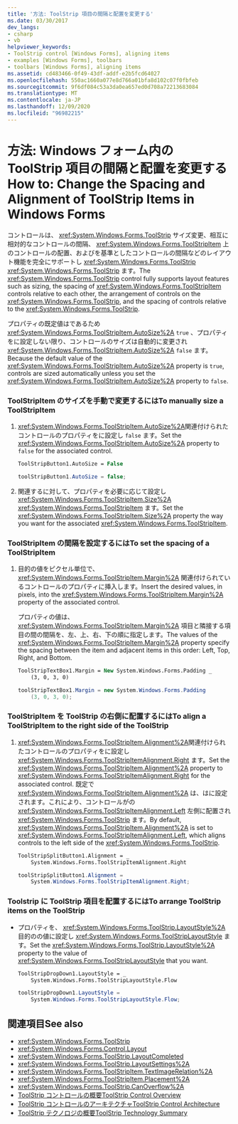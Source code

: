 ```yaml
---
title: '方法: ToolStrip 項目の間隔と配置を変更する'
ms.date: 03/30/2017
dev_langs:
- csharp
- vb
helpviewer_keywords:
- ToolStrip control [Windows Forms], aligning items
- examples [Windows Forms], toolbars
- toolbars [Windows Forms], aligning items
ms.assetid: cd483466-0f49-43df-addf-e2b5fcd64027
ms.openlocfilehash: 550ac1660a077e8d766a01bfa8d102c07f0fbfeb
ms.sourcegitcommit: 9f6df084c53a3da0ea657ed0d708a72213683084
ms.translationtype: MT
ms.contentlocale: ja-JP
ms.lasthandoff: 12/09/2020
ms.locfileid: "96982215"
---
```

# <a name="how-to-change-the-spacing-and-alignment-of-toolstrip-items-in-windows-forms"></a><span data-ttu-id="4e0ff-102">方法: Windows フォーム内の ToolStrip 項目の間隔と配置を変更する</span><span class="sxs-lookup"><span data-stu-id="4e0ff-102">How to: Change the Spacing and Alignment of ToolStrip Items in Windows Forms</span></span>
<span data-ttu-id="4e0ff-103">コントロールは、 <xref:System.Windows.Forms.ToolStrip> サイズ変更、相互に相対的なコントロールの間隔、 <xref:System.Windows.Forms.ToolStripItem> 上のコントロールの配置、およびを基準としたコントロールの間隔などのレイアウト機能を完全にサポートし <xref:System.Windows.Forms.ToolStrip> <xref:System.Windows.Forms.ToolStrip> ます。</span><span class="sxs-lookup"><span data-stu-id="4e0ff-103">The <xref:System.Windows.Forms.ToolStrip> control fully supports layout features such as sizing, the spacing of <xref:System.Windows.Forms.ToolStripItem> controls relative to each other, the arrangement of controls on the <xref:System.Windows.Forms.ToolStrip>, and the spacing of controls relative to the <xref:System.Windows.Forms.ToolStrip>.</span></span>  
  
 <span data-ttu-id="4e0ff-104">プロパティの既定値はであるため <xref:System.Windows.Forms.ToolStripItem.AutoSize%2A> `true` 、プロパティをに設定しない限り、コントロールのサイズは自動的に変更され <xref:System.Windows.Forms.ToolStripItem.AutoSize%2A> `false` ます。</span><span class="sxs-lookup"><span data-stu-id="4e0ff-104">Because the default value of the <xref:System.Windows.Forms.ToolStripItem.AutoSize%2A> property is `true`, controls are sized automatically unless you set the <xref:System.Windows.Forms.ToolStripItem.AutoSize%2A> property to `false`.</span></span>  
  
### <a name="to-manually-size-a-toolstripitem"></a><span data-ttu-id="4e0ff-105">ToolStripItem のサイズを手動で変更するには</span><span class="sxs-lookup"><span data-stu-id="4e0ff-105">To manually size a ToolStripItem</span></span>  
  
1. <span data-ttu-id="4e0ff-106"><xref:System.Windows.Forms.ToolStripItem.AutoSize%2A>関連付けられたコントロールのプロパティをに設定し `false` ます。</span><span class="sxs-lookup"><span data-stu-id="4e0ff-106">Set the <xref:System.Windows.Forms.ToolStripItem.AutoSize%2A> property to `false` for the associated control.</span></span>  
  
    ```vb  
    ToolStripButton1.AutoSize = False  
    ```  
  
    ```csharp  
    toolStripButton1.AutoSize = false;  
    ```  
  
2. <span data-ttu-id="4e0ff-107">関連するに対して、プロパティを必要に応じて設定し <xref:System.Windows.Forms.ToolStripItem.Size%2A> <xref:System.Windows.Forms.ToolStripItem> ます。</span><span class="sxs-lookup"><span data-stu-id="4e0ff-107">Set the <xref:System.Windows.Forms.ToolStripItem.Size%2A> property the way you want for the associated <xref:System.Windows.Forms.ToolStripItem>.</span></span>  
  
### <a name="to-set-the-spacing-of-a-toolstripitem"></a><span data-ttu-id="4e0ff-108">ToolStripItem の間隔を設定するには</span><span class="sxs-lookup"><span data-stu-id="4e0ff-108">To set the spacing of a ToolStripItem</span></span>  
  
1. <span data-ttu-id="4e0ff-109">目的の値をピクセル単位で、 <xref:System.Windows.Forms.ToolStripItem.Margin%2A> 関連付けられているコントロールのプロパティに挿入します。</span><span class="sxs-lookup"><span data-stu-id="4e0ff-109">Insert the desired values, in pixels, into the <xref:System.Windows.Forms.ToolStripItem.Margin%2A> property of the associated control.</span></span>  
  
     <span data-ttu-id="4e0ff-110">プロパティの値は、 <xref:System.Windows.Forms.ToolStripItem.Margin%2A> 項目と隣接する項目の間の間隔を、左、上、右、下の順に指定します。</span><span class="sxs-lookup"><span data-stu-id="4e0ff-110">The values of the <xref:System.Windows.Forms.ToolStripItem.Margin%2A> property specify the spacing between the item and adjacent items in this order: Left, Top, Right, and Bottom.</span></span>  
  
    ```vb  
    ToolStripTextBox1.Margin = New System.Windows.Forms.Padding _  
        (3, 0, 3, 0)  
    ```  
  
    ```csharp  
    toolStripTextBox1.Margin = new System.Windows.Forms.Padding
        (3, 0, 3, 0);  
    ```  
  
### <a name="to-align-a-toolstripitem-to-the-right-side-of-the-toolstrip"></a><span data-ttu-id="4e0ff-111">ToolStripItem を ToolStrip の右側に配置するには</span><span class="sxs-lookup"><span data-stu-id="4e0ff-111">To align a ToolStripItem to the right side of the ToolStrip</span></span>  
  
1. <span data-ttu-id="4e0ff-112"><xref:System.Windows.Forms.ToolStripItem.Alignment%2A>関連付けられたコントロールのプロパティをに設定し <xref:System.Windows.Forms.ToolStripItemAlignment.Right> ます。</span><span class="sxs-lookup"><span data-stu-id="4e0ff-112">Set the <xref:System.Windows.Forms.ToolStripItem.Alignment%2A> property to <xref:System.Windows.Forms.ToolStripItemAlignment.Right> for the associated control.</span></span> <span data-ttu-id="4e0ff-113">既定で <xref:System.Windows.Forms.ToolStripItem.Alignment%2A> は、はに設定されます。これにより、コントロールがの <xref:System.Windows.Forms.ToolStripItemAlignment.Left> 左側に配置され <xref:System.Windows.Forms.ToolStrip> ます。</span><span class="sxs-lookup"><span data-stu-id="4e0ff-113">By default, <xref:System.Windows.Forms.ToolStripItem.Alignment%2A> is set to <xref:System.Windows.Forms.ToolStripItemAlignment.Left>, which aligns controls to the left side of the <xref:System.Windows.Forms.ToolStrip>.</span></span>  
  
    ```vb  
    ToolStripSplitButton1.Alignment = _  
        System.Windows.Forms.ToolStripItemAlignment.Right  
    ```  
  
    ```csharp  
    toolStripSplitButton1.Alignment =
        System.Windows.Forms.ToolStripItemAlignment.Right;  
    ```  
  
### <a name="to-arrange-toolstrip-items-on-the-toolstrip"></a><span data-ttu-id="4e0ff-114">Toolstrip に ToolStrip 項目を配置するには</span><span class="sxs-lookup"><span data-stu-id="4e0ff-114">To arrange ToolStrip items on the ToolStrip</span></span>  
  
- <span data-ttu-id="4e0ff-115">プロパティを、 <xref:System.Windows.Forms.ToolStrip.LayoutStyle%2A> 目的のの値に設定し <xref:System.Windows.Forms.ToolStripLayoutStyle> ます。</span><span class="sxs-lookup"><span data-stu-id="4e0ff-115">Set the <xref:System.Windows.Forms.ToolStrip.LayoutStyle%2A> property to the value of <xref:System.Windows.Forms.ToolStripLayoutStyle> that you want.</span></span>  
  
    ```vb  
    ToolStripDropDown1.LayoutStyle = _  
        System.Windows.Forms.ToolStripLayoutStyle.Flow  
    ```  
  
    ```csharp  
    toolStripDropDown1.LayoutStyle =
        System.Windows.Forms.ToolStripLayoutStyle.Flow;  
    ```  
  
## <a name="see-also"></a><span data-ttu-id="4e0ff-116">関連項目</span><span class="sxs-lookup"><span data-stu-id="4e0ff-116">See also</span></span>

- <xref:System.Windows.Forms.ToolStrip>
- <xref:System.Windows.Forms.Control.Layout>
- <xref:System.Windows.Forms.ToolStrip.LayoutCompleted>
- <xref:System.Windows.Forms.ToolStrip.LayoutSettings%2A>
- <xref:System.Windows.Forms.ToolStripItem.TextImageRelation%2A>
- <xref:System.Windows.Forms.ToolStripItem.Placement%2A>
- <xref:System.Windows.Forms.ToolStrip.CanOverflow%2A>
- [<span data-ttu-id="4e0ff-117">ToolStrip コントロールの概要</span><span class="sxs-lookup"><span data-stu-id="4e0ff-117">ToolStrip Control Overview</span></span>](toolstrip-control-overview-windows-forms.md)
- [<span data-ttu-id="4e0ff-118">ToolStrip コントロールのアーキテクチャ</span><span class="sxs-lookup"><span data-stu-id="4e0ff-118">ToolStrip Control Architecture</span></span>](toolstrip-control-architecture.md)
- [<span data-ttu-id="4e0ff-119">ToolStrip テクノロジの概要</span><span class="sxs-lookup"><span data-stu-id="4e0ff-119">ToolStrip Technology Summary</span></span>](toolstrip-technology-summary.md)
